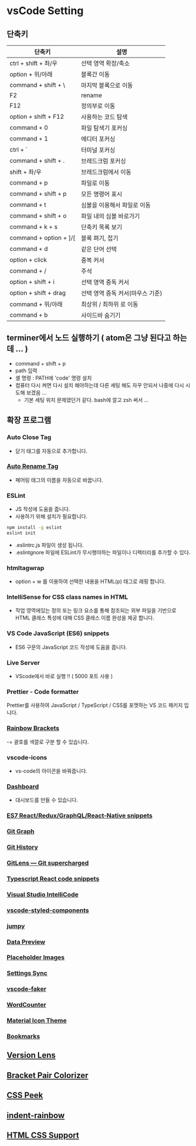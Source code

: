 # vsCode Setting

## 단축키

| 단축키                   | 설명                             |
| ------------------------ | -------------------------------- |
| ctrl + shift + 좌/우     | 선택 영역 확장/축소              |
| option + 위/아래         | 블록간 이동                      |
| command + shift + \      | 마지막 블록으로 이동             |
| F2                       | rename                           |
| F12                      | 정의부로 이동                    |
| option + shift + F12     | 사용하는 코드 탐색               |
| command + 0              | 파일 탐색기 포커싱               |
| command + 1              | 에디터 포커싱                    |
| ctrl + ` | 터미널 포커싱 |
| command + shift + .      | 브레드크럼 포커싱                |
| shift + 좌/우            | 브레드크럼에서 이동              |
| command + p              | 파일로 이동                      |
| command + shift + p      | 모든 명령어 표시                 |
| command + t              | 심볼을 이용해서 파일로 이동      |
| command + shift + o      | 파일 내의 심볼 바로가기          |
| command + k + s          | 단축키 목록 보기                 |
| command + option + ]/[   | 블록 펴기, 접기                  |
| command + d              | 같은 단어 선택                   |
| option + click           | 중복 커서                        |
| command + /              | 주석                             |
| option + shift + i       | 선택 영역 중독 커서              |
| option + shift + drag    | 선택 영역 중독 커서(마우스 기준) |
| command + 위/아래        | 최상위 / 최하위 로 이동          |
| command + b              | 사이드바 숨기기                  |

## terminer에서 노드 실행하기 ( atom은 그냥 된다고 하는데 ... )

- command + shift + p
- path 입력
- 셸 명령 : PATH에 'code' 명령 설치
- 컴퓨터 다시 켜면 다시 설치 해야하는데 다른 세팅 해도 자꾸 안되서 나중에 다시 시도해 보겠음 ...
  - 기본 세팅 위치 문제였던거 같다. bash에 깔고 zsh 써서 ...

## 확장 프로그램

### Auto Close Tag

- 닫기 태그를 자동으로 추가합니다.

### [Auto Rename Tag](https://marketplace.visualstudio.com/items?itemName=formulahendry.auto-rename-tag)

- 페어링 태그의 이름을 자동으로 바꿉니다.

### ESLint

- JS 작성에 도움을 줍니다.
- 사용하기 위해 설치가 필요합니다.

```bash
npm install -g eslint
eslint init
```

- .eslintrc.js 파일이 생성 됩니다.
- .eslintgnore 파일에 ESLint가 무시행야하는 파일이나 디렉터리를 추가할 수 있다.

### htmltagwrap

- option + w 를 이용하여 선택한 내용을 HTML(p) 태그로 래핑 합니다.

### IntelliSense for CSS class names in HTML

- 작업 영역에있는 정의 또는 링크 요소를 통해 참조되는 외부 파일을 기반으로 HTML 클래스 특성에 대해 CSS 클래스 이름 완성을 제공 합니다.

### VS Code JavaScript (ES6) snippets

- ES6 구문의 JavaScript 코드 작성에 도움을 줍니다.

### Live Server

- VScode에서 바로 실행 !! ( 5000 포트 사용 )

### Prettier - Code formatter

Prettier를 사용하여 JavaScript / TypeScript / CSS를 포맷하는 VS 코드 패키지 입니다.

### [Rainbow Brackets](https://marketplace.visualstudio.com/items?itemName=2gua.rainbow-brackets)

-= 괄호를 색깔로 구분 할 수 있습니다.

### vscode-icons

- vs-code의 아이콘을 바꿔줍니다.

### [Dashboard](https://marketplace.visualstudio.com/items?itemName=kruemelkatze.vscode-dashboard)

- 대시보드를 만들 수 있습니다.

### [ES7 React/Redux/GraphQL/React-Native snippets](https://marketplace.visualstudio.com/items?itemName=dsznajder.es7-react-js-snippets)

### [Git Graph](https://marketplace.visualstudio.com/items?itemName=mhutchie.git-graph)

### [Git History](https://marketplace.visualstudio.com/items?itemName=donjayamanne.githistory)

### [GitLens — Git supercharged](https://marketplace.visualstudio.com/items?itemName=eamodio.gitlens)

### [Typescript React code snippets](https://marketplace.visualstudio.com/items?itemName=infeng.vscode-react-typescript)

### [Visual Studio IntelliCode](https://marketplace.visualstudio.com/items?itemName=VisualStudioExptTeam.vscodeintellicode)

### [vscode-styled-components](https://marketplace.visualstudio.com/items?itemName=jpoissonnier.vscode-styled-components)

### [jumpy](https://marketplace.visualstudio.com/items?itemName=wmaurer.vscode-jumpy)

### [Data Preview](https://marketplace.visualstudio.com/items?itemName=RandomFractalsInc.vscode-data-preview)

### [Placeholder Images](https://marketplace.visualstudio.com/items?itemName=JakeWilson.vscode-placeholder-images)

### [Settings Sync](https://marketplace.visualstudio.com/items?itemName=Shan.code-settings-sync)

### [vscode-faker](https://marketplace.visualstudio.com/items?itemName=deerawan.vscode-faker)

### [WordCounter](https://marketplace.visualstudio.com/items?itemName=kirozen.wordcounter)

### [Material Icon Theme](https://marketplace.visualstudio.com/items?itemName=PKief.material-icon-theme)

### [Bookmarks](https://marketplace.visualstudio.com/items?itemName=alefragnani.Bookmarks)

## [Version Lens](https://marketplace.visualstudio.com/items?itemName=pflannery.vscode-versionlens)

## [Bracket Pair Colorizer](https://marketplace.visualstudio.com/items?itemName=CoenraadS.bracket-pair-colorizer)

## [CSS Peek](https://marketplace.visualstudio.com/items?itemName=pranaygp.vscode-css-peek)

## [indent-rainbow](https://marketplace.visualstudio.com/items?itemName=oderwat.indent-rainbow)

## [HTML CSS Support](https://marketplace.visualstudio.com/items?itemName=ecmel.vscode-html-css)

